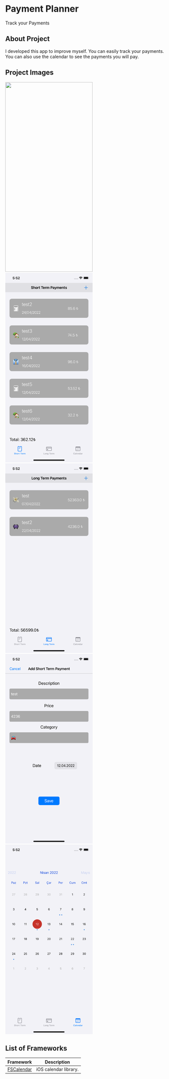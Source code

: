 # Payment Planner
Track your Payments

## About Project
I developed this app to improve myself. You can easily track your payments. You can also use the calendar to see the payments you will pay.

## Project Images
<img src="/images/project.gif" width="276" height="597"> <img src="/images/img1.png" width="276" height="597"> <img src="/images/img2.png" width="276" height="597">
<img src="/images/img3.png" width="276" height="597"> <img src="/images/img4.png" width="276" height="597">

## List of Frameworks
| Framework | Description |
| ------------------------------- | --------------------------------------------------------------------- |
| [FSCalendar](https://github.com/WenchaoD/FSCalendar) |  iOS calendar library. |

